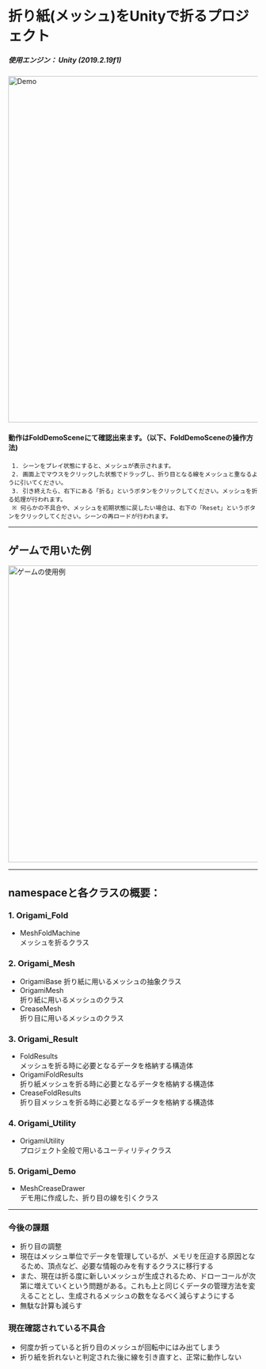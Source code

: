 # 折り紙(メッシュ)をUnityで折るプロジェクト

##### 使用エンジン： Unity (2019.2.19f1)

<img src="https://raw.githubusercontent.com/wiki/Mpaop/Origami_in_Unity/images/fold01.gif" alt="Demo" width="700"/>

#### 動作はFoldDemoSceneにて確認出来ます。（以下、FoldDemoSceneの操作方法)
     1. シーンをプレイ状態にすると、メッシュが表示されます。
     2. 画面上でマウスをクリックした状態でドラッグし、折り目となる線をメッシュと重なるように引いてください。
     3. 引き終えたら、右下にある「折る」というボタンをクリックしてください。メッシュを折る処理が行われます。
     ※ 何らかの不具合や、メッシュを初期状態に戻したい場合は、右下の「Reset」というボタンをクリックしてください。シーンの再ロードが行われます。
  
***
## ゲームで用いた例
<img src="https://raw.githubusercontent.com/wiki/Mpaop/Origami_in_Unity/images/demo02.gif" alt="ゲームの使用例" width="600"/>

***

## namespaceと各クラスの概要：

### **1. Origami_Fold**
  - MeshFoldMachine  
  メッシュを折るクラス
  
### **2. Origami_Mesh**
  - OrigamiBase
  折り紙に用いるメッシュの抽象クラス
  - OrigamiMesh  
  折り紙に用いるメッシュのクラス
  - CreaseMesh  
  折り目に用いるメッシュのクラス


### **3. Origami_Result**
  - FoldResults  
  メッシュを折る時に必要となるデータを格納する構造体
  - OrigamiFoldResults  
  折り紙メッシュを折る時に必要となるデータを格納する構造体
  - CreaseFoldResults  
  折り目メッシュを折る時に必要となるデータを格納する構造体


### **4. Origami_Utility**
  - OrigamiUtility  
  プロジェクト全般で用いるユーティリティクラス

### **5. Origami_Demo**
   - MeshCreaseDrawer  
   デモ用に作成した、折り目の線を引くクラス

***

### **今後の課題**
  - 折り目の調整
  - 現在はメッシュ単位でデータを管理しているが、メモリを圧迫する原因となるため、頂点など、必要な情報のみを有するクラスに移行する
  - また、現在は折る度に新しいメッシュが生成されるため、ドローコールが次第に増えていくという問題がある。これも上と同じくデータの管理方法を変えることとし、生成されるメッシュの数をなるべく減らすようにする
  - 無駄な計算も減らす
  
### **現在確認されている不具合**  
  - 何度か折っていると折り目のメッシュが回転中にはみ出てしまう
  - 折り紙を折れないと判定された後に線を引き直すと、正常に動作しない
  
